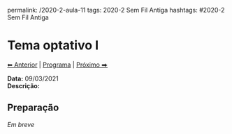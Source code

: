 permalink: /2020-2-aula-11
tags: 2020-2 Sem Fil Antiga
hashtags: #2020-2 Sem Fil Antiga

# Tema optativo I

[⬅ Anterior](2020-2-aula-10) | [Programa](/2020-2-sem) | [Próximo ⮕](2020-2-aula-12)    

**Data:** 09/03/2021  
**Descrição:**

## Preparação

*Em breve*
